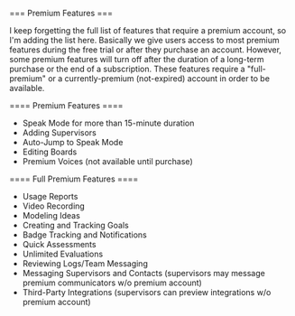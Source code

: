 === Premium Features ===

I keep forgetting the full list of features that require a premium 
account, so I'm adding the list here. Basically we give users
access to most premium features during the free trial or after they
purchase an account. However, some premium features will turn off
after the duration of a long-term purchase or the end of a subscription.
These features require a "full-premium" or a currently-premium 
(not-expired) account in order to be available.

==== Premium Features ====
- Speak Mode for more than 15-minute duration
- Adding Supervisors
- Auto-Jump to Speak Mode
- Editing Boards
- Premium Voices (not available until purchase)

==== Full Premium Features ====
- Usage Reports
- Video Recording
- Modeling Ideas
- Creating and Tracking Goals
- Badge Tracking and Notifications
- Quick Assessments
- Unlimited Evaluations
- Reviewing Logs/Team Messaging
- Messaging Supervisors and Contacts (supervisors may message premium communicators w/o premium account)
- Third-Party Integrations (supervisors can preview integrations w/o premium account)
